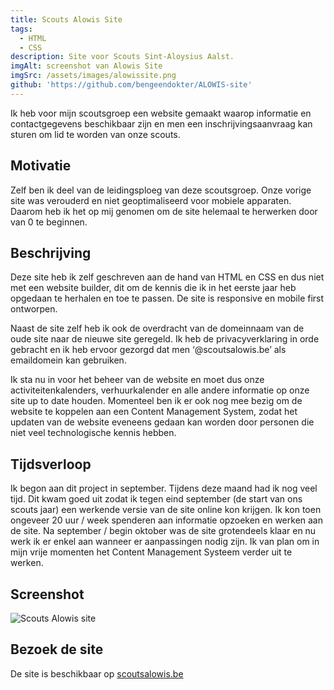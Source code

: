 ```yaml
---
title: Scouts Alowis Site
tags:
  - HTML
  - CSS
description: Site voor Scouts Sint-Aloysius Aalst.
imgAlt: screenshot van Alowis Site
imgSrc: /assets/images/alowissite.png
github: 'https://github.com/bengeendokter/ALOWIS-site'
---
```


Ik heb voor mijn
scoutsgroep een website gemaakt waarop informatie en contactgegevens
beschikbaar zijn en men een inschrijvingsaanvraag kan sturen om lid te worden
van onze scouts.

## Motivatie

Zelf ben ik deel van de
leidingsploeg van deze scoutsgroep. Onze vorige site was verouderd en niet
geoptimaliseerd voor mobiele apparaten. Daarom heb ik het op mij genomen om de
site helemaal te herwerken door van 0 te beginnen.

## Beschrijving

Deze site heb ik zelf
geschreven aan de hand van HTML en CSS en dus niet met een website builder, dit
om de kennis die ik in het eerste jaar heb opgedaan te herhalen en toe te
passen. De site is responsive en mobile first ontworpen.

Naast de site zelf heb ik
ook de overdracht van de domeinnaam van de oude site naar de nieuwe site
geregeld. Ik heb de privacyverklaring in orde gebracht en ik heb ervoor gezorgd
dat men ‘@scoutsalowis.be’ als emaildomein kan gebruiken.

Ik sta nu in voor het
beheer van de website en moet dus onze activiteitenkalenders, verhuurkalender
en alle andere informatie op onze site up to date houden. Momenteel ben
ik er ook nog mee bezig om de website te koppelen aan een Content Management
System, zodat het updaten van de website eveneens gedaan kan worden door
personen die niet veel technologische kennis hebben.

## Tijdsverloop

Ik begon aan dit project in september. Tijdens deze maand had ik nog veel tijd. Dit kwam goed uit zodat ik tegen eind september (de start van ons scouts jaar) een werkende versie van de site online kon krijgen. Ik kon toen ongeveer 20 uur / week spenderen aan informatie opzoeken en werken aan de site. Na september / begin oktober was de site grotendeels klaar en nu werk ik er enkel aan wanneer er aanpassingen nodig zijn. Ik van plan om in mijn vrije momenten het Content Management Systeem verder uit te werken.

## Screenshot

![Scouts Alowis site](/assets/images/alowissite.png)

## Bezoek de site

De site is beschikbaar op [scoutsalowis.be](https://scoutsalowis.be "Site Alowis")

<GitHubBtn href="https://github.com/scoutsalowis/alowissite" />

